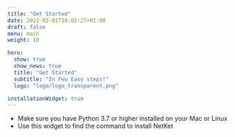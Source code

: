 ```yaml
---
title: "Get Started"
date: 2022-02-01T18:02:27+01:00
draft: false
menu: main
weight: 10

hero:
  show: true
  show_news: true
  title: "Get Started"
  subtitle: "In Few Easy steps!"
  logo: "logo/logo_transparent.png"

installationWidget: true
---
```


- Make sure you have Python 3.7 or higher installed on your Mac or Linux
- Use this widget to find the command to install NetKet
